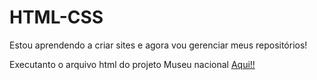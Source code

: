 # HTML-CSS

Estou aprendendo a criar sites e agora vou gerenciar meus repositórios!
 
 Executanto o arquivo html do projeto Museu nacional 
<a href="https://shottcaatt.github.io/HTML-CSS/Projeots/pj03/index.html">Aqui!!